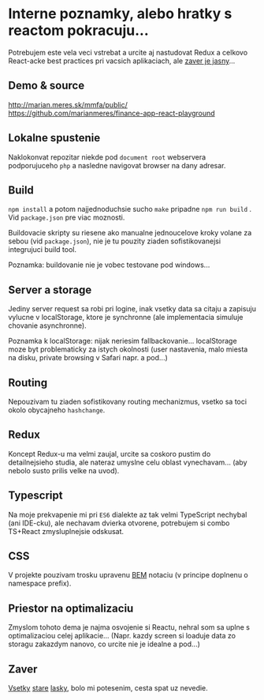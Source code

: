 
# Interne poznamky, alebo hratky s reactom pokracuju...

Potrebujem este vela veci vstrebat a urcite aj nastudovat Redux a celkovo 
React-acke best practices pri vacsich aplikaciach, ale [zaver je jasny](#zaver)...

## Demo & source
http://marian.meres.sk/mmfa/public/  
https://github.com/marianmeres/finance-app-react-playground

## Lokalne spustenie
Naklokonvat repozitar niekde pod ```document root``` webservera podporujuceho ```php```
a nasledne navigovat browser na dany adresar.

## Build
```npm install``` a potom najjednoduchsie sucho ```make``` pripadne ```npm run build``` . 
Vid ```package.json``` pre viac moznosti. 

Buildovacie skripty su riesene ako manualne jednoucelove kroky volane za sebou 
(vid ```package.json```), nie je tu pouzity ziaden sofistikovanejsi integrujuci 
build tool.

Poznamka: buildovanie nie je vobec testovane pod windows...

## Server a storage
Jediny server request sa robi pri logine, inak vsetky data sa citaju a zapisuju vylucne 
v localStorage, ktore je synchronne (ale implementacia simuluje chovanie asynchronne).

Poznamka k localStorage: nijak neriesim fallbackovanie... localStorage moze byt 
problematicky za istych okolnosti (user nastavenia, malo miesta na disku, 
private browsing v Safari napr. a pod...)

## Routing
Nepouzivam tu ziaden sofistikovany routing mechanizmus, vsetko sa toci okolo obycajneho
```hashchange```.

## Redux
Koncept Redux-u ma velmi zaujal, urcite sa coskoro pustim do detailnejsieho studia, 
ale nateraz umyslne celu oblast vynechavam... (aby nebolo susto prilis velke na uvod).

## Typescript
Na moje prekvapenie mi pri ```ES6``` dialekte az tak velmi TypeScript nechybal 
(ani IDE-cku), ale nechavam dvierka otvorene, potrebujem si combo TS+React
zmysluplnejsie odskusat.

## CSS
V projekte pouzivam trosku upravenu [BEM](http://getbem.com/) notaciu (v principe 
doplnenu o namespace prefix).

## Priestor na optimalizaciu
Zmyslom tohoto dema je najma osvojenie si Reactu, nehral som sa uplne s optimalizaciou
celej aplikacie... (Napr. kazdy screen si loaduje data zo storagu zakazdym nanovo, 
co urcite nie je idealne a pod...)

## Zaver

[Vsetky](http://vanilla-js.com/) 
[stare](http://jquery.com/) 
[lasky](http://backbonejs.org/), 
bolo mi potesenim, cesta spat uz nevedie.